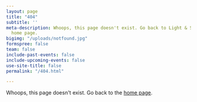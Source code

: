 ```yaml
---
layout: page
title: "404"
subtitle: ''
meta-description: Whoops, this page doesn't exist. Go back to Light & Spark NPO's
  home page.
bigimg: "/uploads/notfound.jpg"
formspree: false
team: false
include-past-events: false
include-upcoming-events: false
use-site-title: false
permalink: "/404.html"

---
```

Whoops, this page doesn't exist. Go back to the [home page](/).